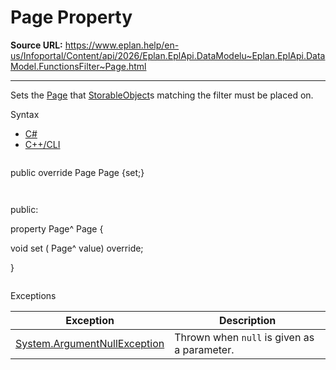 # Page Property

**Source URL:** https://www.eplan.help/en-us/Infoportal/Content/api/2026/Eplan.EplApi.DataModelu~Eplan.EplApi.DataModel.FunctionsFilter~Page.html

---

Sets the [Page](Eplan.EplApi.DataModelu~Eplan.EplApi.DataModel.Page.html) that [StorableObject](Eplan.EplApi.DataModelu~Eplan.EplApi.DataModel.StorableObject.html)s matching the filter must be placed on.

Syntax

- [C#](#i-syntax-CS)
- [C++/CLI](#i-syntax-CPP2005)

```
```
public override Page Page {set;}
```
```

```
```
public:

property Page^ Page {

   void set (    Page^ value) override;

}
```
```

Exceptions

| Exception | Description |
| --- | --- |
| [System.ArgumentNullException](#) | Thrown when `null` is given as a parameter. |
